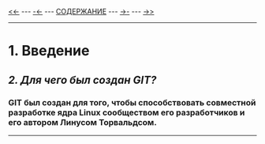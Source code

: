 [<<-](./1-1.md) ---
[-<-](./1-1.md) ---
[СОДЕРЖАНИЕ](./readme.md) ---
[->-](./1-3.md) ---
[->>](./2-1.md)

---

# **1. Введение**
## *2. Для чего был создан GIT?*
### GIT был создан для того, чтобы способствовать совместной разработке  ядра Linux сообществом его разработчиков и его автором Линусом Торвальдсом. 

---